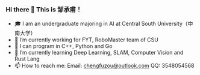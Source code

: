 ### Hi there 👋 This is 邹承甫！

- 🎓 I am an undergraduate majoring in AI at Central South University（中南大学）
- 🔭 I’m currently working for FYT, RoboMaster team of CSU
- 🦾 I can program in C++, Python and Go
- 🌱 I’m currently learning Deep Learning, SLAM, Computer Vision and Rust Lang
- 📫 How to reach me: Email: chengfuzou@outlook.com QQ: 3548054568

<!--
**baiyeweiguang/baiyeweiguang** is a ✨ _special_ ✨ repository because its `README.md` (this file) appears on your GitHub profile.

Here are some ideas to get you started:

- 🔭 I’m currently working on ...
- 🌱 I’m currently learning ...
- 👯 I’m looking to collaborate on ...
- 🤔 I’m looking for help with ...
- 💬 Ask me about ...
- 📫 How to reach me: ...
- 😄 Pronouns: ...
- ⚡ Fun fact: ...
-->
